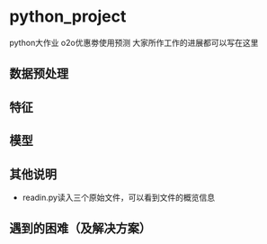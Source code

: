 # python_project
python大作业
o2o优惠劵使用预测
大家所作工作的进展都可以写在这里

## 数据预处理

## 特征

## 模型

## 其他说明
- readin.py读入三个原始文件，可以看到文件的概览信息

## 遇到的困难（及解决方案）
